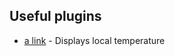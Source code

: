 ## Useful plugins
 - [a link](https://www.npmjs.com/package/homebridge-yr) - Displays local temperature
